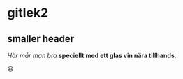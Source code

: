 # gitlek2

## smaller header

*Här mår man bra* **speciellt med ett glas vin nära tillhands**.

:smiley:
